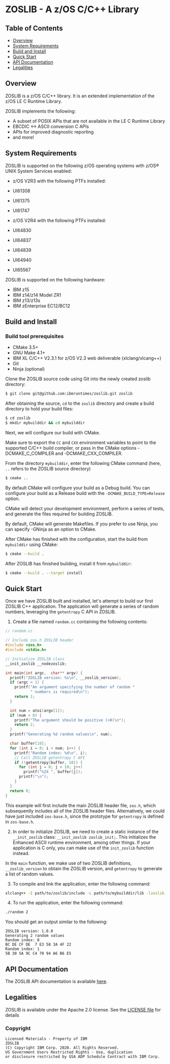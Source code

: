 # ZOSLIB - A z/OS C/C++ Library

## Table of Contents

 * [Overview](#overview)
 * [System Requirements](#system-requirements)
 * [Build and Install](#build-and-install)
 * [Quick Start](#quick-start)
 * [API Documentation](#api-documentation)
 * [Legalities](#legalities)

## Overview

ZOSLIB is a z/OS C/C++ library.  It is an extended implementation of the
z/OS LE C Runtime Library.  

ZOSLIB implements the following:

- A subset of POSIX APIs that are not available in the LE C Runtime Library
- EBCDIC <-> ASCII conversion C APIs
- APIs for improved diagnostic reporting
- and more!

## System Requirements

ZOSLIB is supported on the following z/OS operating systems 
with z/OS® UNIX System Services enabled:

- z/OS V2R3 with the following PTFs installed:
 - UI61308
 - UI61375
 - UI61747

- z/OS V2R4 with the following PTFs installed:
 - UI64830
 - UI64837
 - UI64839
 - UI64940
 - UI65567

ZOSLIB is supported on the following hardware:
- IBM z15
- IBM z14/z14 Model ZR1
- IBM z13/z13s
- IBM zEnterprise EC12/BC12

## Build and Install

### Build tool prerequisites
* CMake 3.5+
* GNU Make 4.1+
* IBM XL C/C++ V2.3.1 for z/OS V2.3 web deliverable (xlclang/xlcang++)
* Git
* Ninja (optional)

Clone the ZOSLIB source code using Git into the newly created
zoslib directory:

``` bash
$ git clone git@github.com:ibmruntimes/zoslib.git zoslib
```

After obtaining the source, `cd` to the `zoslib` directory
and create a build directory to hold your build files:

``` bash
$ cd zoslib
$ mkdir mybuilddir && cd mybuilddir
```

Next, we will configure our build with CMake.

Make sure to export the `CC` and `CXX` environment variables to 
point to the supported C/C++ build compiler, or pass in the CMake 
options -DCMAKE_C_COMPILER and -DCMAKE_CXX_COMPILER.

From the directory `mybuilddir`, enter the following CMake command
(here, `..` refers to the ZOSLIB source directory)

``` bash
$ cmake ..
```

By default CMake will configure your build as a Debug build.  You can
configure your build as a Release build with the `-DCMAKE_BUILD_TYPE=Release` option.

CMake will detect your development environment, perform a series of 
tests, and generate the files required for building ZOSLIB. 

By default, CMake will generate Makefiles.  If you prefer to use Ninja,
you can specify -GNinja as an option to CMake.

After CMake has finished with the configuration, start the build from `mybuilddir`
using CMake:

``` bash
$ cmake --build .
```

After ZOSLIB has finished building, install it from `mybuilddir`:

``` bash
$ cmake --build . --target install
```

## Quick Start

Once we have ZOSLIB built and installed, let's attempt to build our first
ZOSLIB C++ application.  The application will generate a series of random 
numbers, leveraging the `getentropy` C API in ZOSLIB.

1. Create a file named `random.cc` containing the following contents:

```cpp
// random.cc

// Include zos.h ZOSLIB header
#include <zos.h>
#include <stdio.h>

// Initialize ZOSLIB class
__init_zoslib __nodezoslib;

int main(int argc,  char** argv) {
  printf("ZOSLIB version: %s\n", __zoslib_version);
  if (argc < 1) {
    printf("An argument specifying the number of random "
           " numbers is required\n");
    return 1;
  }

  int num = atoi(argv[1]);
  if (num < 0) {
    printf("The argument should be positive (>0)\n");
    return 2;
  }
  printf("Generating %d random values\n", num);

  char buffer[10];
  for (int i = 0; i < num; i++) {
    printf("Random index: %d\n", i);
    // Call ZOSLIB getentropy C API
    if (!getentropy(buffer, 10)) {
      for (int j = 0; j < 10; j++)
        printf("%2X ", buffer[j]);
      printf("\n");
    }
  }
  return 0;
}
```

This example will first include the main ZOSLIB header file, `zos.h`,
which subsequently includes all of the ZOSLIB header files.  Alternatively,
we could have just included `zos-base.h`, since the prototype for `getentropy`
is defined in `zos-base.h`.

2. In order to initialize ZOSLIB, we need to create a static instance
of the `__init_zoslib` class: `__init_zoslib zoslib_init;`.  This initializes
the Enhanced ASCII runtime environment, among other things.  If your application
is C only, you can make use of the `init_zoslib` function instead.

In the `main` function, we make use of two ZOSLIB definitions, 
`__zoslib_version` to obtain the ZOSLIB version, and `getentropy` to generate 
a list of random values.

3. To compile and link the application, enter the following command:

``` bash
xlclang++ -I path/to/zoslib/include -L path/to/mybuilddir/lib -lzoslib random.cc -o random
```

4. To run the application, enter the following command:
``` bash
./random 2
```

You should get an output similar to the following:
```
ZOSLIB version: 1.0.0
Generating 2 random values
Random index: 0
BC DE CF DE  7 E3 58 3A 4F 22
Random index: 1
5B 30 5A 9C C4 70 94 A6 B6 E5
```

## API Documentation

The ZOSLIB API documentation is available [here](docs).

## Legalities

ZOSLIB is available under the Apache 2.0 license. See the [LICENSE 
file](LICENSE) for details

### Copyright

```
Licensed Materials - Property of IBM
ZOSLIB
(C) Copyright IBM Corp. 2020. All Rights Reserved.
US Government Users Restricted Rights - Use, duplication
or disclosure restricted by GSA ADP Schedule Contract with IBM Corp.
```
